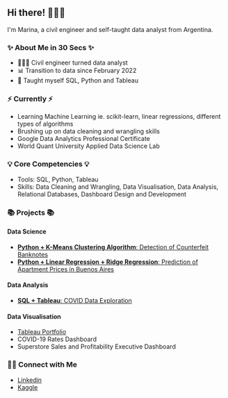## Hi there! 🙋🏻‍♀️
I'm Marina, a civil engineer and self-taught data analyst from Argentina.

### ✨ About Me in 30 Secs ✨

- 👩🏻‍💻 Civil engineer turned data analyst
- 📊 Transition to data since February 2022
- 📝 Taught myself SQL, Python and Tableau

### ⚡️ Currently ⚡️

- Learning Machine Learning ie. scikit-learn, linear regressions, different types of algorithms
- Brushing up on data cleaning and wrangling skills
- Google Data Analytics Professional Certificate
- World Quant University Applied Data Science Lab

### 💡 Core Competencies 💡

- Tools: SQL, Python, Tableau
- Skills: Data Cleaning and Wrangling, Data Visualisation, Data Analysis, Relational Databases, Dashboard Design and Development


### 📚 Projects 📚

#### Data Science 
- [**Python + K-Means Clustering Algorithm**: Detection of Counterfeit Banknotes](https://github.com/marinarivosecchi/Detection-of-Counterfeit-Banknotes/blob/main/Counterfeit_Banknotes.ipynb)
- [**Python + Linear Regression + Ridge Regression**: Prediction of Apartment Prices in Buenos Aires](https://github.com/marinarivosecchi/Buenos-Aires-Apartment-Prices/blob/main/Buenos%20Aires%20Housing.ipynb)
#### Data Analysis 
- [**SQL + Tableau**: COVID Data Exploration](https://github.com/marinarivosecchi/COVID-Project/blob/main/COVID%20Project.sql)
#### Data Visualisation
- [Tableau Portfolio](https://public.tableau.com/app/profile/marina.rivosecchi#!/)
- COVID-19 Rates Dashboard
- Superstore Sales and Profitability Executive Dashboard

### 🙌🏻 Connect with Me

- [Linkedin](https://www.linkedin.com/in/marina-rivosecchi/)
- [Kaggle](https://www.kaggle.com/marinarivosecchi)

